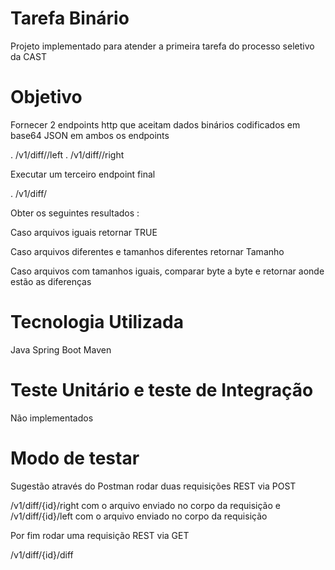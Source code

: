# Tarefa Binário

Projeto implementado para atender a primeira tarefa do processo seletivo da CAST

# Objetivo

Fornecer 2 endpoints http que aceitam dados binários codificados em base64 JSON em ambos os endpoints

. <host>/v1/diff/<ID>/left 
. <host>/v1/diff/<ID>/right
  
Executar um terceiro endpoint final

. /v1/diff/ 

Obter os seguintes resultados :

Caso arquivos iguais retornar TRUE

Caso arquivos diferentes e tamanhos diferentes retornar Tamanho

Caso arquivos com tamanhos iguais, comparar byte a byte e retornar aonde estão as diferenças 


# Tecnologia Utilizada

Java Spring Boot
Maven

# Teste Unitário e teste de Integração

Não implementados

# Modo de testar

Sugestão através do Postman rodar duas requisições REST via POST

/v1/diff/{id}/right com o arquivo enviado no corpo da requisição
e
/v1/diff/{id}/left com o arquivo enviado no corpo da requisição

Por fim rodar uma requisição REST via GET

/v1/diff/{id}/diff  

